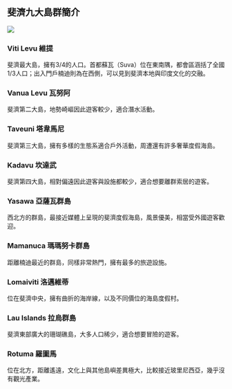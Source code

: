 ---
---
## 斐濟九大島群簡介

![](https://i.imgur.com/dSkKIri.jpg)

### Viti Levu 維提

斐濟最大島，擁有3/4的人口。首都蘇瓦（Suva）位在東南隅，都會區涵括了全國1/3人口；出入門戶楠迪則為在西側，可以見到斐濟本地與印度文化的交融。

### Vanua Levu 瓦努阿

斐濟第二大島，地勢崎嶇因此遊客較少，適合潛水活動。

### Taveuni 塔韋馬尼

斐濟第三大島，擁有多樣的生態系適合戶外活動，周遭還有許多奢華度假海島。

### Kadavu 坎達武

斐濟第四大島，相對偏遠因此遊客與設施都較少，適合想要離群索居的遊客。

### Yasawa 亞薩瓦群島

西北方的群島，最接近媒體上呈現的斐濟度假海島，風景優美，相當受外國遊客歡迎。

### Mamanuca 瑪瑪努卡群島

距離楠迪最近的群島，同樣非常熱門，擁有最多的旅遊設施。

### Lomaiviti 洛邁維蒂

位在斐濟中央，擁有曲折的海岸線，以及不同價位的海島度假村。

### Lau Islands 拉烏群島

斐濟東部廣大的珊瑚礁島，大多人口稀少，適合想要冒險的遊客。

### Rotuma 羅圖馬

位在北方，距離遙遠，文化上與其他島嶼差異極大，比較接近玻里尼西亞，幾乎沒有觀光產業。